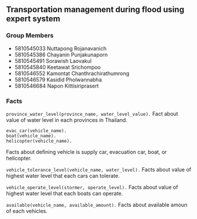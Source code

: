 ## Transportation management during flood using expert system

### Group Members
- 5810545033  Nuttapong   Rojanavanich
- 5810545386  Chayanin		Punjakunaporn
- 5810545491  Sorawish		Laovakul
- 5810545840  Keetawat		Srichompoo
- 5810546552  Kamontat		Chanthrachirathumrong
- 5810546579  Kasidid		  Pholwannabha
- 5810546684  Napon		    Kittisiriprasert

### Facts

``` province_water_level(province_name, water_level_value). ```
Fact about value of water level in each provinces in Thailand.

``` supply_car(vehicle_name).
evac_car(vehicle_name).
boat(vehicle_name).
helicopter(vehicle_name).
```
Facts about defining vehicle is supply car, evacuation car, boat, or helicopter.

``` vehicle_tolerance_level(vehicle_name, water_level). ```
Facts about value of highest water level that each cars can tolerate.

``` vehicle_operate_level(stormer, operate_level). ```
Facts about value of highest water level that each boats can operate.

``` available(vehicle_name, available_amount). ```
Facts about available amoun of each vehicles.
